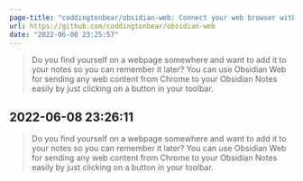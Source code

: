 ```yaml
---
page-title: "coddingtonbear/obsidian-web: Connect your web browser with your notes in Obsidian."
url: https://github.com/coddingtonbear/obsidian-web
date: "2022-06-08 23:25:57"
---
```


> Do you find yourself on a webpage somewhere and want to add it to your notes so you can remember it later? You can use Obsidian Web for sending any web content from Chrome to your Obsidian Notes easily by just clicking on a button in your toolbar.
## 2022-06-08 23:26:11

> Do you find yourself on a webpage somewhere and want to add it to your notes so you can remember it later? You can use Obsidian Web for sending any web content from Chrome to your Obsidian Notes easily by just clicking on a button in your toolbar.
